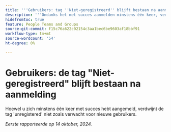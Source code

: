 ```yaml
---
title: '''Gebruikers: tag ''Niet-geregistreerd'' blijft bestaan na aanmelding'''
description: '''Ondanks het met succes aanmelden minstens één keer, verdwijnt de tag ''unregistered'' niet zoals verwacht voor nieuwe gebruikers.'''
hidefromtoc: true
feature: People Teams and Groups
source-git-commit: f15c76a622c02154c3aa1bec6be9603af18bbf91
workflow-type: tm+mt
source-wordcount: '54'
ht-degree: 0%

---
```


# Gebruikers: de tag &quot;Niet-geregistreerd&quot; blijft bestaan na aanmelding

Hoewel u zich minstens één keer met succes hebt aangemeld, verdwijnt de tag &#39;unregistered&#39; niet zoals verwacht voor nieuwe gebruikers.

_Eerste rapporteerde op 14 oktober, 2024._

